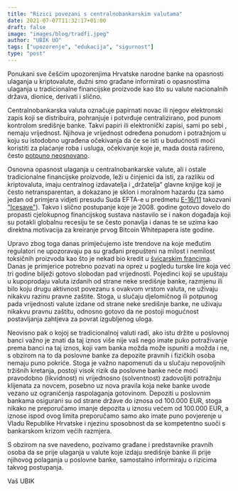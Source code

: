 ```yaml
---
title: "Rizici povezani s centralnobankarskim valutama"
date: 2021-07-07T11:32:17+01:00
draft: false
image: "images/blog/tradfi.jpeg"
author: "UBIK UO"
tags: ["upozorenje", "edukacija", "sigurnost"]
type: "post"
---
```


Ponukani sve češćim upozorenjima Hrvatske narodne banke na opasnosti ulaganja u kriptovalute, dužni smo građane informirati o opasnostima ulaganja u tradicionalne financijske proizvode kao što su valute nacionalnih država, dionice, derivati i slično.

Centralnobankarska valuta označuje papirnati novac ili njegov elektronski zapis koji se distribuira, pohranjuje i
 potvrđuje centralizirano, pod punom kontrolom središnje banke. Takvi papiri ili elektronički zapisi, sami po sebi
 , nemaju vrijednost. Njihova je vrijednost određena ponudom i potražnjom u koju su istodobno ugrađena očekivanja da
  će se isti u budućnosti moći koristiti za plaćanje roba i usluga, očekivanje koje je, mada dosta rašireno, često
   [potpuno neosnovano](https://hr.wikipedia.org/wiki/Jugoslavenski_dinar).
   
   Osnovna opasnost ulaganja u centralnobankarske valute, ali i ostale tradicionalne financijske proizvode, leži u
    činjenici da isti, za razliku od kriptovaluta, imaju centralnog izdavatelja i „držatelja“ glavne knjige koji je
     često netransparentan, a dokazano je sklon i moralnom hazardu (za samo jedan od primjera vidjeti presudu Suda
      EFTA-e u predmetu [E-16/11](https://en.wikipedia.org/wiki/EFTA_Surveillance_Authority_v_Iceland) takozvani
       ["Icesave"](https://www.theguardian.com/business/blog/2013/jan/28/icesave-ruling-moral-hazard-questions)). Takvo i slično postupanje koje je 2008. godine gotovo dovelo do propasti cjelokupnog financijskog
        sustava nastavilo se i nakon događaja koji su potakli globalnu recesiju te se često ponavlja i danas te se uzima kao direktna motivacija za kreiranje prvog Bitcoin Whitepapera iste godine.


Upravo zbog toga danas primjećujemo iste trendove na koje međutim regulatori ne upozoravaju pa su građani prepušteni
 na milost i nemilost toksičnih proizvoda kao što je nekad bio kredit u [švicarskim francima](https://udrugafranak.hr/slucaj-franak-sazetak/). Danas je primjerice
  potrebno pozvati na oprez u pogledu turske lire koja već tri godine bilježi gotovo slobodan pad vrijednosti. Pojedinci koji se upuštaju u kupoprodaju valuta izdanih od strane neke središnje banke, razmjenu ili bilo koju drugu aktivnost povezanu s ovakvom vrstom valuta, ne uživaju nikakvu razinu pravne zaštite. Stoga, u slučaju djelomičnog ili potpunog pada vrijednosti valute izdane od strane neke središnje banke, ne uživaju nikakvu pravnu zaštitu, odnosno gotovo da ne postoji mogućnost postavljanja zahtjeva za povrat izgubljenog uloga.

Neovisno pak o kojoj se tradicionalnoj valuti radi, ako istu držite u poslovnoj banci važno je znati da taj iznos više nije vaš nego imate puko potraživanje prema banci na taj iznos, koji vam banka možda može ispuniti a možda i ne, s obzirom na to da poslovne banke za depozite pravnih i fizičkih osoba nemaju puno pokriće. Stoga je važno napomenuti da u slučaju nepovoljnih tržišnih kretanja, postoji visok rizik da poslovne banke neće moći pravodobno (likvidnost) ni vrijednosno (solventnost) zadovoljiti potražnju klijenata za novcem, posebno uz nova pravila koja neke banke uvode vezano uz ograničenja raspolaganja gotovinom. Depoziti u poslovnim bankama osigurani su od strane države do iznosa od 100.000 EUR, stoga nikako ne preporučamo imanje depozita u iznosu većem od 100.000 EUR, a iznose ispod ovog limita preporučamo samo ako imate puno povjerenje u Vladu Republike Hrvatske i njezinu sposobnost da se kompetentno suoči s bankarskom krizom većih razmjera.

S obzirom na sve navedeno, pozivamo građane i predstavnike pravnih osoba da se prije ulaganja u valute koje izdaju središnje banke ili prije njihovog polaganja u poslovne banke, samostalno informiraju o rizicima takvog postupanja.


Vaš UBIK
